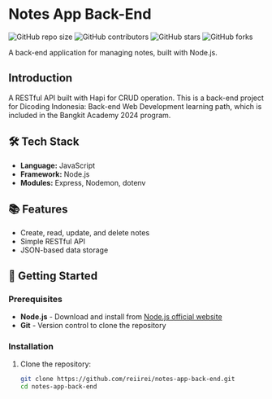 # Notes App Back-End

![GitHub repo size](https://img.shields.io/github/repo-size/reiirei/notes-app-back-end)
![GitHub contributors](https://img.shields.io/github/contributors/reiirei/notes-app-back-end)
![GitHub stars](https://img.shields.io/github/stars/reiirei/notes-app-back-end?style=social)
![GitHub forks](https://img.shields.io/github/forks/reiirei/notes-app-back-end?style=social)

A back-end application for managing notes, built with Node.js.

## Introduction
A RESTful API built with Hapi for CRUD operation.
This is a back-end project for Dicoding Indonesia: Back-end Web Development learning path, which is included in the Bangkit Academy 2024 program.

## 🛠️ Tech Stack
- **Language:** JavaScript
- **Framework:** Node.js
- **Modules:** Express, Nodemon, dotenv

## 📚 Features
- Create, read, update, and delete notes
- Simple RESTful API
- JSON-based data storage

## 🚀 Getting Started

### Prerequisites
- **Node.js** - Download and install from [Node.js official website](https://nodejs.org/)
- **Git** - Version control to clone the repository

### Installation
1. Clone the repository:
   ```bash
   git clone https://github.com/reiirei/notes-app-back-end.git
   cd notes-app-back-end
